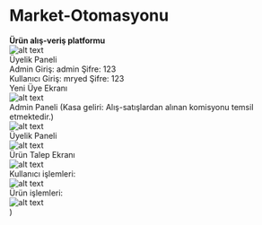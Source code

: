 # Market-Otomasyonu
**Ürün alış-veriş platformu** <br>
![alt text](https://mryed.com/wp-content/uploads/2022/02/c-borsa-proje.png) <br>
Üyelik Paneli <br>
Admin Giriş: admin Şifre: 123 <br>
Kullanıcı Giriş: mryed Şifre: 123 <br>
Yeni Üye Ekranı <br>
![alt text](https://mryed.com/wp-content/uploads/2022/02/c-uyelik-girisi.png) <br>
Admin Paneli (Kasa geliri: Alış-satışlardan alınan komisyonu temsil etmektedir.)<br>
![alt text](https://mryed.com/wp-content/uploads/2022/02/c-admin-paneli.png) <br>
Üyelik Paneli<br>
![alt text](https://mryed.com/wp-content/uploads/2022/02/c-uyelik-paneli.png) <br>
Ürün Talep Ekranı<br>
![alt text](https://mryed.com/wp-content/uploads/2022/02/tarim-pazari-uygulamasi.png) <br>
Kullanıcı işlemleri: <br>
![alt text](https://mryed.com/wp-content/uploads/2022/02/veritabani-c-ornek.png) <br>
Ürün işlemleri: <br>
![alt text](https://mryed.com/wp-content/uploads/2022/02/veritanina-veri-ekleme.png) <br>) <br>
